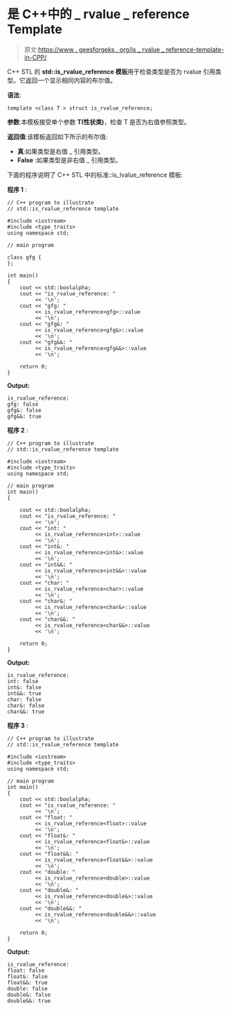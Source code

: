 # 是 C++中的 _ rvalue _ reference Template

> 原文:[https://www . geesforgeks . org/is _ rvalue _ reference-template-in-CPP/](https://www.geeksforgeeks.org/is_rvalue_reference-template-in-cpp/)

C++ STL 的 **std::is_rvalue_reference 模板**用于检查类型是否为 rvalue 引用类型。它返回一个显示相同内容的布尔值。

**语法**:

```
template <class T > struct is_rvalue_reference;
```

**参数**:本模板接受单个参数 **T(性状类)**，检查 T 是否为右值参照类型。

**返回值**:该模板返回如下所示的布尔值:

*   **真**:如果类型是右值 _ 引用类型。
*   **False** :如果类型是非右值 _ 引用类型。

下面的程序说明了 C++ STL 中的标准::is_lvalue_reference 模板:

**程序 1** :

```
// C++ program to illustrate
// std::is_rvalue_reference template

#include <iostream>
#include <type_traits>
using namespace std;

// main program

class gfg {
};

int main()
{
    cout << std::boolalpha;
    cout << "is_rvalue_reference: "
         << '\n';
    cout << "gfg: "
         << is_rvalue_reference<gfg>::value
         << '\n';
    cout << "gfg&: "
         << is_rvalue_reference<gfg&>::value
         << '\n';
    cout << "gfg&&: "
         << is_rvalue_reference<gfg&&>::value
         << '\n';

    return 0;
}
```

**Output:**

```
is_rvalue_reference: 
gfg: false
gfg&: false
gfg&&: true

```

**程序 2** :

```
// C++ program to illustrate
// std::is_rvalue_reference template

#include <iostream>
#include <type_traits>
using namespace std;

// main program
int main()
{

    cout << std::boolalpha;
    cout << "is_rvalue_reference: "
         << '\n';
    cout << "int: "
         << is_rvalue_reference<int>::value
         << '\n';
    cout << "int&: "
         << is_rvalue_reference<int&>::value
         << '\n';
    cout << "int&&: "
         << is_rvalue_reference<int&&>::value
         << '\n';
    cout << "char: "
         << is_rvalue_reference<char>::value
         << '\n';
    cout << "char&: "
         << is_rvalue_reference<char&>::value
         << '\n';
    cout << "char&&: "
         << is_rvalue_reference<char&&>::value
         << '\n';

    return 0;
}
```

**Output:**

```
is_rvalue_reference: 
int: false
int&: false
int&&: true
char: false
char&: false
char&&: true

```

**程序 3** :

```
// C++ program to illustrate
// std::is_rvalue_reference template

#include <iostream>
#include <type_traits>
using namespace std;

// main program
int main()
{
    cout << std::boolalpha;
    cout << "is_rvalue_reference: "
         << '\n';
    cout << "float: "
         << is_rvalue_reference<float>::value
         << '\n';
    cout << "float&: "
         << is_rvalue_reference<float&>::value
         << '\n';
    cout << "float&&: "
         << is_rvalue_reference<float&&>::value
         << '\n';
    cout << "double: "
         << is_rvalue_reference<double>::value
         << '\n';
    cout << "double&: "
         << is_rvalue_reference<double&>::value
         << '\n';
    cout << "double&&: "
         << is_rvalue_reference<double&&>::value
         << '\n';

    return 0;
}
```

**Output:**

```
is_rvalue_reference: 
float: false
float&: false
float&&: true
double: false
double&: false
double&&: true

```